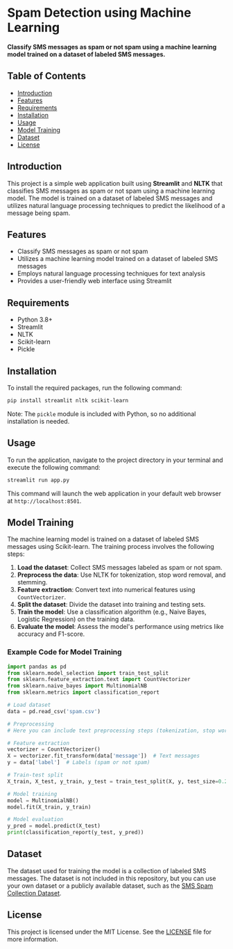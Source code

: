 # Spam Detection using Machine Learning

**Classify SMS messages as spam or not spam using a machine learning model trained on a dataset of labeled SMS messages.**

## Table of Contents

- [Introduction](#introduction)
- [Features](#features)
- [Requirements](#requirements)
- [Installation](#installation)
- [Usage](#usage)
- [Model Training](#model-training)
- [Dataset](#dataset)
- [License](#license)

## Introduction

This project is a simple web application built using **Streamlit** and **NLTK** that classifies SMS messages as spam or not spam using a machine learning model. The model is trained on a dataset of labeled SMS messages and utilizes natural language processing techniques to predict the likelihood of a message being spam.

## Features

- Classify SMS messages as spam or not spam
- Utilizes a machine learning model trained on a dataset of labeled SMS messages
- Employs natural language processing techniques for text analysis
- Provides a user-friendly web interface using Streamlit

## Requirements

- Python 3.8+
- Streamlit
- NLTK
- Scikit-learn
- Pickle

## Installation

To install the required packages, run the following command:

```bash
pip install streamlit nltk scikit-learn
```

Note: The `pickle` module is included with Python, so no additional installation is needed.

## Usage

To run the application, navigate to the project directory in your terminal and execute the following command:

```bash
streamlit run app.py
```

This command will launch the web application in your default web browser at `http://localhost:8501`.

## Model Training

The machine learning model is trained on a dataset of labeled SMS messages using Scikit-learn. The training process involves the following steps:

1. **Load the dataset**: Collect SMS messages labeled as spam or not spam.
2. **Preprocess the data**: Use NLTK for tokenization, stop word removal, and stemming.
3. **Feature extraction**: Convert text into numerical features using `CountVectorizer`.
4. **Split the dataset**: Divide the dataset into training and testing sets.
5. **Train the model**: Use a classification algorithm (e.g., Naive Bayes, Logistic Regression) on the training data.
6. **Evaluate the model**: Assess the model's performance using metrics like accuracy and F1-score.

### Example Code for Model Training

```python
import pandas as pd
from sklearn.model_selection import train_test_split
from sklearn.feature_extraction.text import CountVectorizer
from sklearn.naive_bayes import MultinomialNB
from sklearn.metrics import classification_report

# Load dataset
data = pd.read_csv('spam.csv')

# Preprocessing
# Here you can include text preprocessing steps (tokenization, stop word removal, etc.)

# Feature extraction
vectorizer = CountVectorizer()
X = vectorizer.fit_transform(data['message'])  # Text messages
y = data['label']  # Labels (spam or not spam)

# Train-test split
X_train, X_test, y_train, y_test = train_test_split(X, y, test_size=0.2, random_state=42)

# Model training
model = MultinomialNB()
model.fit(X_train, y_train)

# Model evaluation
y_pred = model.predict(X_test)
print(classification_report(y_test, y_pred))
```

## Dataset

The dataset used for training the model is a collection of labeled SMS messages. The dataset is not included in this repository, but you can use your own dataset or a publicly available dataset, such as the [SMS Spam Collection Dataset](https://archive.ics.uci.edu/ml/datasets/sms+spam+collection).

## License

This project is licensed under the MIT License. See the [LICENSE](LICENSE) file for more information.
